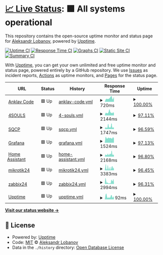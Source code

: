 # [📈 Live Status](https://anklav24.github.io/upptime): <!--live status--> **🟩 All systems operational**

This repository contains the open-source uptime monitor and status page for [Aleksandr Lobanov](anklavcode.duckdns.org), powered by [Upptime](https://github.com/upptime/upptime).

[![Uptime CI](https://github.com/anklav24/upptime/workflows/Uptime%20CI/badge.svg)](https://github.com/anklav24/upptime/actions?query=workflow%3A%22Uptime+CI%22)
[![Response Time CI](https://github.com/anklav24/upptime/workflows/Response%20Time%20CI/badge.svg)](https://github.com/anklav24/upptime/actions?query=workflow%3A%22Response+Time+CI%22)
[![Graphs CI](https://github.com/anklav24/upptime/workflows/Graphs%20CI/badge.svg)](https://github.com/anklav24/upptime/actions?query=workflow%3A%22Graphs+CI%22)
[![Static Site CI](https://github.com/anklav24/upptime/workflows/Static%20Site%20CI/badge.svg)](https://github.com/anklav24/upptime/actions?query=workflow%3A%22Static+Site+CI%22)
[![Summary CI](https://github.com/anklav24/upptime/workflows/Summary%20CI/badge.svg)](https://github.com/anklav24/upptime/actions?query=workflow%3A%22Summary+CI%22)

With [Upptime](https://upptime.js.org), you can get your own unlimited and free uptime monitor and status page, powered entirely by a GitHub repository. We use [Issues](https://github.com/anklav24/upptime/issues) as incident reports, [Actions](https://github.com/anklav24/upptime/actions) as uptime monitors, and [Pages](https://anklav24.github.io/upptime) for the status page.

<!--start: status pages-->
<!-- This summary is generated by Upptime (https://github.com/upptime/upptime) -->
<!-- Do not edit this manually, your changes will be overwritten -->
<!-- prettier-ignore -->
| URL | Status | History | Response Time | Uptime |
| --- | ------ | ------- | ------------- | ------ |
| <img alt="" src="https://icons.duckduckgo.com/ip3/code.nklv.top.ico" height="13"> [Anklav Code](https://code.nklv.top/) | 🟩 Up | [anklav-code.yml](https://github.com/anklav24/upptime/commits/HEAD/history/anklav-code.yml) | <details><summary><img alt="Response time graph" src="./graphs/anklav-code/response-time-week.png" height="20"> 720ms</summary><br><a href="https://anklav24.github.io/upptime/history/anklav-code"><img alt="Response time 1677" src="https://img.shields.io/endpoint?url=https%3A%2F%2Fraw.githubusercontent.com%2Fanklav24%2Fupptime%2FHEAD%2Fapi%2Fanklav-code%2Fresponse-time.json"></a><br><a href="https://anklav24.github.io/upptime/history/anklav-code"><img alt="24-hour response time 968" src="https://img.shields.io/endpoint?url=https%3A%2F%2Fraw.githubusercontent.com%2Fanklav24%2Fupptime%2FHEAD%2Fapi%2Fanklav-code%2Fresponse-time-day.json"></a><br><a href="https://anklav24.github.io/upptime/history/anklav-code"><img alt="7-day response time 720" src="https://img.shields.io/endpoint?url=https%3A%2F%2Fraw.githubusercontent.com%2Fanklav24%2Fupptime%2FHEAD%2Fapi%2Fanklav-code%2Fresponse-time-week.json"></a><br><a href="https://anklav24.github.io/upptime/history/anklav-code"><img alt="30-day response time 566" src="https://img.shields.io/endpoint?url=https%3A%2F%2Fraw.githubusercontent.com%2Fanklav24%2Fupptime%2FHEAD%2Fapi%2Fanklav-code%2Fresponse-time-month.json"></a><br><a href="https://anklav24.github.io/upptime/history/anklav-code"><img alt="1-year response time 1803" src="https://img.shields.io/endpoint?url=https%3A%2F%2Fraw.githubusercontent.com%2Fanklav24%2Fupptime%2FHEAD%2Fapi%2Fanklav-code%2Fresponse-time-year.json"></a></details> | <details><summary><a href="https://anklav24.github.io/upptime/history/anklav-code">100.00%</a></summary><a href="https://anklav24.github.io/upptime/history/anklav-code"><img alt="All-time uptime 99.72%" src="https://img.shields.io/endpoint?url=https%3A%2F%2Fraw.githubusercontent.com%2Fanklav24%2Fupptime%2FHEAD%2Fapi%2Fanklav-code%2Fuptime.json"></a><br><a href="https://anklav24.github.io/upptime/history/anklav-code"><img alt="24-hour uptime 100.00%" src="https://img.shields.io/endpoint?url=https%3A%2F%2Fraw.githubusercontent.com%2Fanklav24%2Fupptime%2FHEAD%2Fapi%2Fanklav-code%2Fuptime-day.json"></a><br><a href="https://anklav24.github.io/upptime/history/anklav-code"><img alt="7-day uptime 100.00%" src="https://img.shields.io/endpoint?url=https%3A%2F%2Fraw.githubusercontent.com%2Fanklav24%2Fupptime%2FHEAD%2Fapi%2Fanklav-code%2Fuptime-week.json"></a><br><a href="https://anklav24.github.io/upptime/history/anklav-code"><img alt="30-day uptime 100.00%" src="https://img.shields.io/endpoint?url=https%3A%2F%2Fraw.githubusercontent.com%2Fanklav24%2Fupptime%2FHEAD%2Fapi%2Fanklav-code%2Fuptime-month.json"></a><br><a href="https://anklav24.github.io/upptime/history/anklav-code"><img alt="1-year uptime 99.67%" src="https://img.shields.io/endpoint?url=https%3A%2F%2Fraw.githubusercontent.com%2Fanklav24%2Fupptime%2FHEAD%2Fapi%2Fanklav-code%2Fuptime-year.json"></a></details>
| <img alt="" src="https://icons.duckduckgo.com/ip3/xn--4-htbm7bza.xn--p1ai.ico" height="13"> [4SOULS](https://xn--4-htbm7bza.xn--p1ai) | 🟩 Up | [4-souls.yml](https://github.com/anklav24/upptime/commits/HEAD/history/4-souls.yml) | <details><summary><img alt="Response time graph" src="./graphs/4-souls/response-time-week.png" height="20"> 2144ms</summary><br><a href="https://anklav24.github.io/upptime/history/4-souls"><img alt="Response time 2397" src="https://img.shields.io/endpoint?url=https%3A%2F%2Fraw.githubusercontent.com%2Fanklav24%2Fupptime%2FHEAD%2Fapi%2F4-souls%2Fresponse-time.json"></a><br><a href="https://anklav24.github.io/upptime/history/4-souls"><img alt="24-hour response time 1666" src="https://img.shields.io/endpoint?url=https%3A%2F%2Fraw.githubusercontent.com%2Fanklav24%2Fupptime%2FHEAD%2Fapi%2F4-souls%2Fresponse-time-day.json"></a><br><a href="https://anklav24.github.io/upptime/history/4-souls"><img alt="7-day response time 2144" src="https://img.shields.io/endpoint?url=https%3A%2F%2Fraw.githubusercontent.com%2Fanklav24%2Fupptime%2FHEAD%2Fapi%2F4-souls%2Fresponse-time-week.json"></a><br><a href="https://anklav24.github.io/upptime/history/4-souls"><img alt="30-day response time 2349" src="https://img.shields.io/endpoint?url=https%3A%2F%2Fraw.githubusercontent.com%2Fanklav24%2Fupptime%2FHEAD%2Fapi%2F4-souls%2Fresponse-time-month.json"></a><br><a href="https://anklav24.github.io/upptime/history/4-souls"><img alt="1-year response time 2384" src="https://img.shields.io/endpoint?url=https%3A%2F%2Fraw.githubusercontent.com%2Fanklav24%2Fupptime%2FHEAD%2Fapi%2F4-souls%2Fresponse-time-year.json"></a></details> | <details><summary><a href="https://anklav24.github.io/upptime/history/4-souls">97.11%</a></summary><a href="https://anklav24.github.io/upptime/history/4-souls"><img alt="All-time uptime 97.53%" src="https://img.shields.io/endpoint?url=https%3A%2F%2Fraw.githubusercontent.com%2Fanklav24%2Fupptime%2FHEAD%2Fapi%2F4-souls%2Fuptime.json"></a><br><a href="https://anklav24.github.io/upptime/history/4-souls"><img alt="24-hour uptime 80.99%" src="https://img.shields.io/endpoint?url=https%3A%2F%2Fraw.githubusercontent.com%2Fanklav24%2Fupptime%2FHEAD%2Fapi%2F4-souls%2Fuptime-day.json"></a><br><a href="https://anklav24.github.io/upptime/history/4-souls"><img alt="7-day uptime 97.11%" src="https://img.shields.io/endpoint?url=https%3A%2F%2Fraw.githubusercontent.com%2Fanklav24%2Fupptime%2FHEAD%2Fapi%2F4-souls%2Fuptime-week.json"></a><br><a href="https://anklav24.github.io/upptime/history/4-souls"><img alt="30-day uptime 97.12%" src="https://img.shields.io/endpoint?url=https%3A%2F%2Fraw.githubusercontent.com%2Fanklav24%2Fupptime%2FHEAD%2Fapi%2F4-souls%2Fuptime-month.json"></a><br><a href="https://anklav24.github.io/upptime/history/4-souls"><img alt="1-year uptime 98.97%" src="https://img.shields.io/endpoint?url=https%3A%2F%2Fraw.githubusercontent.com%2Fanklav24%2Fupptime%2FHEAD%2Fapi%2F4-souls%2Fuptime-year.json"></a></details>
| <img alt="" src="https://icons.duckduckgo.com/ip3/squad.nklv.top.ico" height="13"> [SQCP](https://squad.nklv.top) | 🟩 Up | [sqcp.yml](https://github.com/anklav24/upptime/commits/HEAD/history/sqcp.yml) | <details><summary><img alt="Response time graph" src="./graphs/sqcp/response-time-week.png" height="20"> 1747ms</summary><br><a href="https://anklav24.github.io/upptime/history/sqcp"><img alt="Response time 2160" src="https://img.shields.io/endpoint?url=https%3A%2F%2Fraw.githubusercontent.com%2Fanklav24%2Fupptime%2FHEAD%2Fapi%2Fsqcp%2Fresponse-time.json"></a><br><a href="https://anklav24.github.io/upptime/history/sqcp"><img alt="24-hour response time 1027" src="https://img.shields.io/endpoint?url=https%3A%2F%2Fraw.githubusercontent.com%2Fanklav24%2Fupptime%2FHEAD%2Fapi%2Fsqcp%2Fresponse-time-day.json"></a><br><a href="https://anklav24.github.io/upptime/history/sqcp"><img alt="7-day response time 1747" src="https://img.shields.io/endpoint?url=https%3A%2F%2Fraw.githubusercontent.com%2Fanklav24%2Fupptime%2FHEAD%2Fapi%2Fsqcp%2Fresponse-time-week.json"></a><br><a href="https://anklav24.github.io/upptime/history/sqcp"><img alt="30-day response time 1572" src="https://img.shields.io/endpoint?url=https%3A%2F%2Fraw.githubusercontent.com%2Fanklav24%2Fupptime%2FHEAD%2Fapi%2Fsqcp%2Fresponse-time-month.json"></a><br><a href="https://anklav24.github.io/upptime/history/sqcp"><img alt="1-year response time 2361" src="https://img.shields.io/endpoint?url=https%3A%2F%2Fraw.githubusercontent.com%2Fanklav24%2Fupptime%2FHEAD%2Fapi%2Fsqcp%2Fresponse-time-year.json"></a></details> | <details><summary><a href="https://anklav24.github.io/upptime/history/sqcp">96.59%</a></summary><a href="https://anklav24.github.io/upptime/history/sqcp"><img alt="All-time uptime 83.43%" src="https://img.shields.io/endpoint?url=https%3A%2F%2Fraw.githubusercontent.com%2Fanklav24%2Fupptime%2FHEAD%2Fapi%2Fsqcp%2Fuptime.json"></a><br><a href="https://anklav24.github.io/upptime/history/sqcp"><img alt="24-hour uptime 81.02%" src="https://img.shields.io/endpoint?url=https%3A%2F%2Fraw.githubusercontent.com%2Fanklav24%2Fupptime%2FHEAD%2Fapi%2Fsqcp%2Fuptime-day.json"></a><br><a href="https://anklav24.github.io/upptime/history/sqcp"><img alt="7-day uptime 96.59%" src="https://img.shields.io/endpoint?url=https%3A%2F%2Fraw.githubusercontent.com%2Fanklav24%2Fupptime%2FHEAD%2Fapi%2Fsqcp%2Fuptime-week.json"></a><br><a href="https://anklav24.github.io/upptime/history/sqcp"><img alt="30-day uptime 79.58%" src="https://img.shields.io/endpoint?url=https%3A%2F%2Fraw.githubusercontent.com%2Fanklav24%2Fupptime%2FHEAD%2Fapi%2Fsqcp%2Fuptime-month.json"></a><br><a href="https://anklav24.github.io/upptime/history/sqcp"><img alt="1-year uptime 76.65%" src="https://img.shields.io/endpoint?url=https%3A%2F%2Fraw.githubusercontent.com%2Fanklav24%2Fupptime%2FHEAD%2Fapi%2Fsqcp%2Fuptime-year.json"></a></details>
| <img alt="" src="https://icons.duckduckgo.com/ip3/grafana.nklv.top.ico" height="13"> [Grafana](https://grafana.nklv.top) | 🟩 Up | [grafana.yml](https://github.com/anklav24/upptime/commits/HEAD/history/grafana.yml) | <details><summary><img alt="Response time graph" src="./graphs/grafana/response-time-week.png" height="20"> 1524ms</summary><br><a href="https://anklav24.github.io/upptime/history/grafana"><img alt="Response time 2705" src="https://img.shields.io/endpoint?url=https%3A%2F%2Fraw.githubusercontent.com%2Fanklav24%2Fupptime%2FHEAD%2Fapi%2Fgrafana%2Fresponse-time.json"></a><br><a href="https://anklav24.github.io/upptime/history/grafana"><img alt="24-hour response time 1405" src="https://img.shields.io/endpoint?url=https%3A%2F%2Fraw.githubusercontent.com%2Fanklav24%2Fupptime%2FHEAD%2Fapi%2Fgrafana%2Fresponse-time-day.json"></a><br><a href="https://anklav24.github.io/upptime/history/grafana"><img alt="7-day response time 1524" src="https://img.shields.io/endpoint?url=https%3A%2F%2Fraw.githubusercontent.com%2Fanklav24%2Fupptime%2FHEAD%2Fapi%2Fgrafana%2Fresponse-time-week.json"></a><br><a href="https://anklav24.github.io/upptime/history/grafana"><img alt="30-day response time 1848" src="https://img.shields.io/endpoint?url=https%3A%2F%2Fraw.githubusercontent.com%2Fanklav24%2Fupptime%2FHEAD%2Fapi%2Fgrafana%2Fresponse-time-month.json"></a><br><a href="https://anklav24.github.io/upptime/history/grafana"><img alt="1-year response time 2772" src="https://img.shields.io/endpoint?url=https%3A%2F%2Fraw.githubusercontent.com%2Fanklav24%2Fupptime%2FHEAD%2Fapi%2Fgrafana%2Fresponse-time-year.json"></a></details> | <details><summary><a href="https://anklav24.github.io/upptime/history/grafana">97.13%</a></summary><a href="https://anklav24.github.io/upptime/history/grafana"><img alt="All-time uptime 90.68%" src="https://img.shields.io/endpoint?url=https%3A%2F%2Fraw.githubusercontent.com%2Fanklav24%2Fupptime%2FHEAD%2Fapi%2Fgrafana%2Fuptime.json"></a><br><a href="https://anklav24.github.io/upptime/history/grafana"><img alt="24-hour uptime 81.05%" src="https://img.shields.io/endpoint?url=https%3A%2F%2Fraw.githubusercontent.com%2Fanklav24%2Fupptime%2FHEAD%2Fapi%2Fgrafana%2Fuptime-day.json"></a><br><a href="https://anklav24.github.io/upptime/history/grafana"><img alt="7-day uptime 97.13%" src="https://img.shields.io/endpoint?url=https%3A%2F%2Fraw.githubusercontent.com%2Fanklav24%2Fupptime%2FHEAD%2Fapi%2Fgrafana%2Fuptime-week.json"></a><br><a href="https://anklav24.github.io/upptime/history/grafana"><img alt="30-day uptime 80.48%" src="https://img.shields.io/endpoint?url=https%3A%2F%2Fraw.githubusercontent.com%2Fanklav24%2Fupptime%2FHEAD%2Fapi%2Fgrafana%2Fuptime-month.json"></a><br><a href="https://anklav24.github.io/upptime/history/grafana"><img alt="1-year uptime 86.94%" src="https://img.shields.io/endpoint?url=https%3A%2F%2Fraw.githubusercontent.com%2Fanklav24%2Fupptime%2FHEAD%2Fapi%2Fgrafana%2Fuptime-year.json"></a></details>
| <img alt="" src="https://icons.duckduckgo.com/ip3/ha.nklv.top.ico" height="13"> [Home Assistant](https://ha.nklv.top) | 🟩 Up | [home-assistant.yml](https://github.com/anklav24/upptime/commits/HEAD/history/home-assistant.yml) | <details><summary><img alt="Response time graph" src="./graphs/home-assistant/response-time-week.png" height="20"> 2168ms</summary><br><a href="https://anklav24.github.io/upptime/history/home-assistant"><img alt="Response time 2278" src="https://img.shields.io/endpoint?url=https%3A%2F%2Fraw.githubusercontent.com%2Fanklav24%2Fupptime%2FHEAD%2Fapi%2Fhome-assistant%2Fresponse-time.json"></a><br><a href="https://anklav24.github.io/upptime/history/home-assistant"><img alt="24-hour response time 4773" src="https://img.shields.io/endpoint?url=https%3A%2F%2Fraw.githubusercontent.com%2Fanklav24%2Fupptime%2FHEAD%2Fapi%2Fhome-assistant%2Fresponse-time-day.json"></a><br><a href="https://anklav24.github.io/upptime/history/home-assistant"><img alt="7-day response time 2168" src="https://img.shields.io/endpoint?url=https%3A%2F%2Fraw.githubusercontent.com%2Fanklav24%2Fupptime%2FHEAD%2Fapi%2Fhome-assistant%2Fresponse-time-week.json"></a><br><a href="https://anklav24.github.io/upptime/history/home-assistant"><img alt="30-day response time 1728" src="https://img.shields.io/endpoint?url=https%3A%2F%2Fraw.githubusercontent.com%2Fanklav24%2Fupptime%2FHEAD%2Fapi%2Fhome-assistant%2Fresponse-time-month.json"></a><br><a href="https://anklav24.github.io/upptime/history/home-assistant"><img alt="1-year response time 2387" src="https://img.shields.io/endpoint?url=https%3A%2F%2Fraw.githubusercontent.com%2Fanklav24%2Fupptime%2FHEAD%2Fapi%2Fhome-assistant%2Fresponse-time-year.json"></a></details> | <details><summary><a href="https://anklav24.github.io/upptime/history/home-assistant">96.80%</a></summary><a href="https://anklav24.github.io/upptime/history/home-assistant"><img alt="All-time uptime 98.92%" src="https://img.shields.io/endpoint?url=https%3A%2F%2Fraw.githubusercontent.com%2Fanklav24%2Fupptime%2FHEAD%2Fapi%2Fhome-assistant%2Fuptime.json"></a><br><a href="https://anklav24.github.io/upptime/history/home-assistant"><img alt="24-hour uptime 81.09%" src="https://img.shields.io/endpoint?url=https%3A%2F%2Fraw.githubusercontent.com%2Fanklav24%2Fupptime%2FHEAD%2Fapi%2Fhome-assistant%2Fuptime-day.json"></a><br><a href="https://anklav24.github.io/upptime/history/home-assistant"><img alt="7-day uptime 96.80%" src="https://img.shields.io/endpoint?url=https%3A%2F%2Fraw.githubusercontent.com%2Fanklav24%2Fupptime%2FHEAD%2Fapi%2Fhome-assistant%2Fuptime-week.json"></a><br><a href="https://anklav24.github.io/upptime/history/home-assistant"><img alt="30-day uptime 96.96%" src="https://img.shields.io/endpoint?url=https%3A%2F%2Fraw.githubusercontent.com%2Fanklav24%2Fupptime%2FHEAD%2Fapi%2Fhome-assistant%2Fuptime-month.json"></a><br><a href="https://anklav24.github.io/upptime/history/home-assistant"><img alt="1-year uptime 98.55%" src="https://img.shields.io/endpoint?url=https%3A%2F%2Fraw.githubusercontent.com%2Fanklav24%2Fupptime%2FHEAD%2Fapi%2Fhome-assistant%2Fuptime-year.json"></a></details>
| <img alt="" src="https://icons.duckduckgo.com/ip3/mikrotik24.duckdns.org.ico" height="13"> [mikrotik24](https://mikrotik24.duckdns.org) | 🟩 Up | [mikrotik24.yml](https://github.com/anklav24/upptime/commits/HEAD/history/mikrotik24.yml) | <details><summary><img alt="Response time graph" src="./graphs/mikrotik24/response-time-week.png" height="20"> 3383ms</summary><br><a href="https://anklav24.github.io/upptime/history/mikrotik24"><img alt="Response time 2209" src="https://img.shields.io/endpoint?url=https%3A%2F%2Fraw.githubusercontent.com%2Fanklav24%2Fupptime%2FHEAD%2Fapi%2Fmikrotik24%2Fresponse-time.json"></a><br><a href="https://anklav24.github.io/upptime/history/mikrotik24"><img alt="24-hour response time 4190" src="https://img.shields.io/endpoint?url=https%3A%2F%2Fraw.githubusercontent.com%2Fanklav24%2Fupptime%2FHEAD%2Fapi%2Fmikrotik24%2Fresponse-time-day.json"></a><br><a href="https://anklav24.github.io/upptime/history/mikrotik24"><img alt="7-day response time 3383" src="https://img.shields.io/endpoint?url=https%3A%2F%2Fraw.githubusercontent.com%2Fanklav24%2Fupptime%2FHEAD%2Fapi%2Fmikrotik24%2Fresponse-time-week.json"></a><br><a href="https://anklav24.github.io/upptime/history/mikrotik24"><img alt="30-day response time 3247" src="https://img.shields.io/endpoint?url=https%3A%2F%2Fraw.githubusercontent.com%2Fanklav24%2Fupptime%2FHEAD%2Fapi%2Fmikrotik24%2Fresponse-time-month.json"></a><br><a href="https://anklav24.github.io/upptime/history/mikrotik24"><img alt="1-year response time 2272" src="https://img.shields.io/endpoint?url=https%3A%2F%2Fraw.githubusercontent.com%2Fanklav24%2Fupptime%2FHEAD%2Fapi%2Fmikrotik24%2Fresponse-time-year.json"></a></details> | <details><summary><a href="https://anklav24.github.io/upptime/history/mikrotik24">96.45%</a></summary><a href="https://anklav24.github.io/upptime/history/mikrotik24"><img alt="All-time uptime 99.05%" src="https://img.shields.io/endpoint?url=https%3A%2F%2Fraw.githubusercontent.com%2Fanklav24%2Fupptime%2FHEAD%2Fapi%2Fmikrotik24%2Fuptime.json"></a><br><a href="https://anklav24.github.io/upptime/history/mikrotik24"><img alt="24-hour uptime 77.64%" src="https://img.shields.io/endpoint?url=https%3A%2F%2Fraw.githubusercontent.com%2Fanklav24%2Fupptime%2FHEAD%2Fapi%2Fmikrotik24%2Fuptime-day.json"></a><br><a href="https://anklav24.github.io/upptime/history/mikrotik24"><img alt="7-day uptime 96.45%" src="https://img.shields.io/endpoint?url=https%3A%2F%2Fraw.githubusercontent.com%2Fanklav24%2Fupptime%2FHEAD%2Fapi%2Fmikrotik24%2Fuptime-week.json"></a><br><a href="https://anklav24.github.io/upptime/history/mikrotik24"><img alt="30-day uptime 96.84%" src="https://img.shields.io/endpoint?url=https%3A%2F%2Fraw.githubusercontent.com%2Fanklav24%2Fupptime%2FHEAD%2Fapi%2Fmikrotik24%2Fuptime-month.json"></a><br><a href="https://anklav24.github.io/upptime/history/mikrotik24"><img alt="1-year uptime 98.86%" src="https://img.shields.io/endpoint?url=https%3A%2F%2Fraw.githubusercontent.com%2Fanklav24%2Fupptime%2FHEAD%2Fapi%2Fmikrotik24%2Fuptime-year.json"></a></details>
| <img alt="" src="https://icons.duckduckgo.com/ip3/zabbix24.duckdns.org.ico" height="13"> [zabbix24](https://zabbix24.duckdns.org) | 🟩 Up | [zabbix24.yml](https://github.com/anklav24/upptime/commits/HEAD/history/zabbix24.yml) | <details><summary><img alt="Response time graph" src="./graphs/zabbix24/response-time-week.png" height="20"> 2994ms</summary><br><a href="https://anklav24.github.io/upptime/history/zabbix24"><img alt="Response time 2185" src="https://img.shields.io/endpoint?url=https%3A%2F%2Fraw.githubusercontent.com%2Fanklav24%2Fupptime%2FHEAD%2Fapi%2Fzabbix24%2Fresponse-time.json"></a><br><a href="https://anklav24.github.io/upptime/history/zabbix24"><img alt="24-hour response time 4928" src="https://img.shields.io/endpoint?url=https%3A%2F%2Fraw.githubusercontent.com%2Fanklav24%2Fupptime%2FHEAD%2Fapi%2Fzabbix24%2Fresponse-time-day.json"></a><br><a href="https://anklav24.github.io/upptime/history/zabbix24"><img alt="7-day response time 2994" src="https://img.shields.io/endpoint?url=https%3A%2F%2Fraw.githubusercontent.com%2Fanklav24%2Fupptime%2FHEAD%2Fapi%2Fzabbix24%2Fresponse-time-week.json"></a><br><a href="https://anklav24.github.io/upptime/history/zabbix24"><img alt="30-day response time 2775" src="https://img.shields.io/endpoint?url=https%3A%2F%2Fraw.githubusercontent.com%2Fanklav24%2Fupptime%2FHEAD%2Fapi%2Fzabbix24%2Fresponse-time-month.json"></a><br><a href="https://anklav24.github.io/upptime/history/zabbix24"><img alt="1-year response time 2332" src="https://img.shields.io/endpoint?url=https%3A%2F%2Fraw.githubusercontent.com%2Fanklav24%2Fupptime%2FHEAD%2Fapi%2Fzabbix24%2Fresponse-time-year.json"></a></details> | <details><summary><a href="https://anklav24.github.io/upptime/history/zabbix24">96.31%</a></summary><a href="https://anklav24.github.io/upptime/history/zabbix24"><img alt="All-time uptime 99.02%" src="https://img.shields.io/endpoint?url=https%3A%2F%2Fraw.githubusercontent.com%2Fanklav24%2Fupptime%2FHEAD%2Fapi%2Fzabbix24%2Fuptime.json"></a><br><a href="https://anklav24.github.io/upptime/history/zabbix24"><img alt="24-hour uptime 80.06%" src="https://img.shields.io/endpoint?url=https%3A%2F%2Fraw.githubusercontent.com%2Fanklav24%2Fupptime%2FHEAD%2Fapi%2Fzabbix24%2Fuptime-day.json"></a><br><a href="https://anklav24.github.io/upptime/history/zabbix24"><img alt="7-day uptime 96.31%" src="https://img.shields.io/endpoint?url=https%3A%2F%2Fraw.githubusercontent.com%2Fanklav24%2Fupptime%2FHEAD%2Fapi%2Fzabbix24%2Fuptime-week.json"></a><br><a href="https://anklav24.github.io/upptime/history/zabbix24"><img alt="30-day uptime 96.74%" src="https://img.shields.io/endpoint?url=https%3A%2F%2Fraw.githubusercontent.com%2Fanklav24%2Fupptime%2FHEAD%2Fapi%2Fzabbix24%2Fuptime-month.json"></a><br><a href="https://anklav24.github.io/upptime/history/zabbix24"><img alt="1-year uptime 98.86%" src="https://img.shields.io/endpoint?url=https%3A%2F%2Fraw.githubusercontent.com%2Fanklav24%2Fupptime%2FHEAD%2Fapi%2Fzabbix24%2Fuptime-year.json"></a></details>
| <img alt="" src="https://icons.duckduckgo.com/ip3/anklav24.github.io.ico" height="13"> [Upptime](https://anklav24.github.io/upptime) | 🟩 Up | [upptime.yml](https://github.com/anklav24/upptime/commits/HEAD/history/upptime.yml) | <details><summary><img alt="Response time graph" src="./graphs/upptime/response-time-week.png" height="20"> 92ms</summary><br><a href="https://anklav24.github.io/upptime/history/upptime"><img alt="Response time 122" src="https://img.shields.io/endpoint?url=https%3A%2F%2Fraw.githubusercontent.com%2Fanklav24%2Fupptime%2FHEAD%2Fapi%2Fupptime%2Fresponse-time.json"></a><br><a href="https://anklav24.github.io/upptime/history/upptime"><img alt="24-hour response time 103" src="https://img.shields.io/endpoint?url=https%3A%2F%2Fraw.githubusercontent.com%2Fanklav24%2Fupptime%2FHEAD%2Fapi%2Fupptime%2Fresponse-time-day.json"></a><br><a href="https://anklav24.github.io/upptime/history/upptime"><img alt="7-day response time 92" src="https://img.shields.io/endpoint?url=https%3A%2F%2Fraw.githubusercontent.com%2Fanklav24%2Fupptime%2FHEAD%2Fapi%2Fupptime%2Fresponse-time-week.json"></a><br><a href="https://anklav24.github.io/upptime/history/upptime"><img alt="30-day response time 91" src="https://img.shields.io/endpoint?url=https%3A%2F%2Fraw.githubusercontent.com%2Fanklav24%2Fupptime%2FHEAD%2Fapi%2Fupptime%2Fresponse-time-month.json"></a><br><a href="https://anklav24.github.io/upptime/history/upptime"><img alt="1-year response time 118" src="https://img.shields.io/endpoint?url=https%3A%2F%2Fraw.githubusercontent.com%2Fanklav24%2Fupptime%2FHEAD%2Fapi%2Fupptime%2Fresponse-time-year.json"></a></details> | <details><summary><a href="https://anklav24.github.io/upptime/history/upptime">100.00%</a></summary><a href="https://anklav24.github.io/upptime/history/upptime"><img alt="All-time uptime 100.00%" src="https://img.shields.io/endpoint?url=https%3A%2F%2Fraw.githubusercontent.com%2Fanklav24%2Fupptime%2FHEAD%2Fapi%2Fupptime%2Fuptime.json"></a><br><a href="https://anklav24.github.io/upptime/history/upptime"><img alt="24-hour uptime 100.00%" src="https://img.shields.io/endpoint?url=https%3A%2F%2Fraw.githubusercontent.com%2Fanklav24%2Fupptime%2FHEAD%2Fapi%2Fupptime%2Fuptime-day.json"></a><br><a href="https://anklav24.github.io/upptime/history/upptime"><img alt="7-day uptime 100.00%" src="https://img.shields.io/endpoint?url=https%3A%2F%2Fraw.githubusercontent.com%2Fanklav24%2Fupptime%2FHEAD%2Fapi%2Fupptime%2Fuptime-week.json"></a><br><a href="https://anklav24.github.io/upptime/history/upptime"><img alt="30-day uptime 100.00%" src="https://img.shields.io/endpoint?url=https%3A%2F%2Fraw.githubusercontent.com%2Fanklav24%2Fupptime%2FHEAD%2Fapi%2Fupptime%2Fuptime-month.json"></a><br><a href="https://anklav24.github.io/upptime/history/upptime"><img alt="1-year uptime 100.00%" src="https://img.shields.io/endpoint?url=https%3A%2F%2Fraw.githubusercontent.com%2Fanklav24%2Fupptime%2FHEAD%2Fapi%2Fupptime%2Fuptime-year.json"></a></details>

<!--end: status pages-->

[**Visit our status website →**](https://anklav24.github.io/upptime)

## 📄 License

- Powered by: [Upptime](https://github.com/upptime/upptime)
- Code: [MIT](./LICENSE) © [Aleksandr Lobanov](anklavcode.duckdns.org)
- Data in the `./history` directory: [Open Database License](https://opendatacommons.org/licenses/odbl/1-0/)
